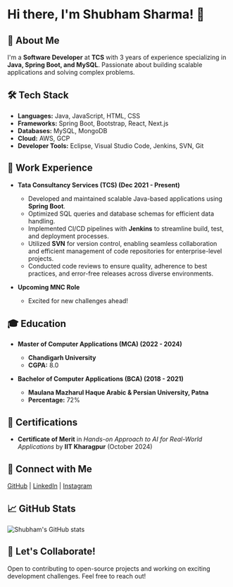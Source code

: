 # Hi there, I'm Shubham Sharma! 👋

## 🚀 About Me
I'm a **Software Developer** at **TCS** with 3 years of experience specializing in **Java, Spring Boot, and MySQL**. Passionate about building scalable applications and solving complex problems.

## 🛠 Tech Stack
- **Languages:** Java, JavaScript, HTML, CSS
- **Frameworks:** Spring Boot, Bootstrap, React, Next.js
- **Databases:** MySQL, MongoDB
- **Cloud:** AWS, GCP
- **Developer Tools:** Eclipse, Visual Studio Code, Jenkins, SVN, Git

## 🌟 Work Experience
- **Tata Consultancy Services (TCS) (Dec 2021 - Present)**
  - Developed and maintained scalable Java-based applications using **Spring Boot**.
  - Optimized SQL queries and database schemas for efficient data handling.
  - Implemented CI/CD pipelines with **Jenkins** to streamline build, test, and deployment processes.
  - Utilized **SVN** for version control, enabling seamless collaboration and efficient management of code repositories for enterprise-level projects.
  - Conducted code reviews to ensure quality, adherence to best practices, and error-free releases across diverse environments.

- **Upcoming MNC Role**
  - Excited for new challenges ahead!

## 🎓 Education
- **Master of Computer Applications (MCA) (2022 - 2024)**
  - **Chandigarh University**
  - **CGPA:** 8.0

- **Bachelor of Computer Applications (BCA) (2018 - 2021)**
  - **Maulana Mazharul Haque Arabic & Persian University, Patna**
  - **Percentage:** 72%

## 📜 Certifications
- **Certificate of Merit** in *Hands-on Approach to AI for Real-World Applications* by **IIT Kharagpur** (October 2024)

## 🔗 Connect with Me
[GitHub](https://github.com/hcrshubham/) | [LinkedIn](https://www.linkedin.com/in/hcrshubham/) | [Instagram](https://www.instagram.com/hcrshubham/)

## 📈 GitHub Stats
![Shubham's GitHub stats](https://github-readme-stats.vercel.app/api?username=shubham-sharma&show_icons=true&theme=radical)

## 🤝 Let's Collaborate!
Open to contributing to open-source projects and working on exciting development challenges. Feel free to reach out!

